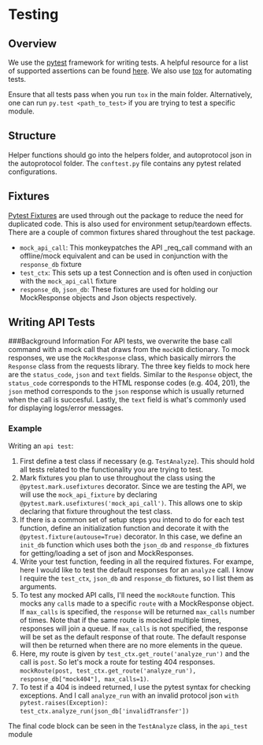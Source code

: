 # Testing

## Overview

We use the [pytest](http://pytest.org/latest/getting-started.html) framework for writing tests. A helpful resource for a
list of supported assertions can be found [here](https://pytest.org/latest/assert.html).
We also use [tox](https://tox.readthedocs.org/en/latest/) for automating tests.

Ensure that all tests pass when you run `tox` in the main folder.
Alternatively, one can run `py.test <path_to_test>` if you are trying to test a specific module.

## Structure
Helper functions should go into the helpers folder, and autoprotocol json in the autoprotocol folder.
The `conftest.py` file contains any pytest related configurations.

## Fixtures
[Pytest Fixtures](https://pytest.org/latest/fixture.html) are used through out the package to reduce the need for
duplicated code. This is also used for environment setup/teardown effects.
There are a couple of common fixtures shared throughout the test package.
- `mock_api_call`: This monkeypatches the API _req_call command with an offline/mock equivalent and can be used in
conjunction with the `response_db` fixture
- `test_ctx`: This sets up a test Connection and is often used in conjuction with the `mock_api_call` fixture
- `response_db`, `json_db`: These fixtures are used for holding our MockResponse objects and Json objects respectively.

## Writing API Tests

###Background Information
For API tests, we overwrite the base call command with a mock call that draws from the `mockDB` dictionary.
To mock responses, we use the `MockResponse` class, which basically mirrors the `Response` class from the
requests library. The three key fields to mock here are the `status_code`, `json` and `text` fields.
Similar to the `Response` object, the `status_code` corresponds to the HTML response codes (e.g. 404, 201),
the `json` method corresponds to the `json` response which is usually returned when the call is succesful.
Lastly, the `text` field is what's commonly used for displaying logs/error messages.

### Example
Writing an `api test`:
1.  First define a test class if necessary (e.g. `TestAnalyze`). This should hold all tests related to the functionality
you are trying to test.
2.  Mark fixtures you plan to use throughout the class using the `@pytest.mark.usefixtures` decorator. Since we are
 testing the API, we will use the `mock_api_fixture` by declaring `@pytest.mark.usefixtures('mock_api_call')`. This allows
 one to skip declaring that fixture throughout the test class.
3.  If there is a common set of setup steps you intend to do for each test function, define an initialization function and decorate it with the
 `@pytest.fixture(autouse=True)` decorator. In this case, we define an `init_db` function which uses both the `json_db`
 and `response_db` fixtures for getting/loading a set of json and MockResponses.
4.  Write your test function, feeding in all the required fixtures. For exampe, here I would like to test the default
responses for an `analyze` call. I know I require the `test_ctx`, `json_db` and `response_db` fixtures, so I list them
as arguments.
5.  To test any mocked API calls, I'll need the `mockRoute` function. This mocks any `call`s made to a specific `route`
with a MockResponse object. If `max_calls` is specified, the `response` will be returned `max_calls` number of times.
Note that if the same route is mocked multiple times, responses will join a queue.
If `max_calls` is not specified, the response will be set as the default response of that route. The default response
 will then be returned when there are no more elements in the queue.
6.  Here, my route is given by `test_ctx.get_route('analyze_run')` and the call is `post`. So let's mock a route for testing
 404 responses.
`mockRoute(post, test_ctx.get_route('analyze_run'), response_db["mock404"], max_calls=1)`.
7.  To test if a 404 is indeed returned, I use the pytest syntax for checking exceptions. And I call `analyze_run` with
an invalid protocol json
    `with pytest.raises(Exception):`
        `test_ctx.analyze_run(json_db['invalidTransfer'])`

The final code block can be seen in the `TestAnalyze` class, in the `api_test` module



